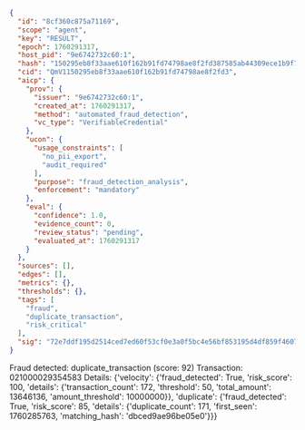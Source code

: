 ```json
{
  "id": "8cf360c875a71169",
  "scope": "agent",
  "key": "RESULT",
  "epoch": 1760291317,
  "host_pid": "9e6742732c60:1",
  "hash": "150295eb8f33aae610f162b91fd74798ae8f2fd387585ab44309ece1b9f7e89a",
  "cid": "QmV1150295eb8f33aae610f162b91fd74798ae8f2fd3",
  "aicp": {
    "prov": {
      "issuer": "9e6742732c60:1",
      "created_at": 1760291317,
      "method": "automated_fraud_detection",
      "vc_type": "VerifiableCredential"
    },
    "ucon": {
      "usage_constraints": [
        "no_pii_export",
        "audit_required"
      ],
      "purpose": "fraud_detection_analysis",
      "enforcement": "mandatory"
    },
    "eval": {
      "confidence": 1.0,
      "evidence_count": 0,
      "review_status": "pending",
      "evaluated_at": 1760291317
    }
  },
  "sources": [],
  "edges": [],
  "metrics": {},
  "thresholds": {},
  "tags": [
    "fraud",
    "duplicate_transaction",
    "risk_critical"
  ],
  "sig": "72e7ddf195d2514ced7ed60f53cf0e3a0f5bc4e56bf853195d4df859f4607b66"
}
```

Fraud detected: duplicate_transaction (score: 92)
Transaction: 021000029354583
Details: {'velocity': {'fraud_detected': True, 'risk_score': 100, 'details': {'transaction_count': 172, 'threshold': 50, 'total_amount': 13646136, 'amount_threshold': 10000000}}, 'duplicate': {'fraud_detected': True, 'risk_score': 85, 'details': {'duplicate_count': 171, 'first_seen': 1760285763, 'matching_hash': 'dbced9ae96be05e0'}}}